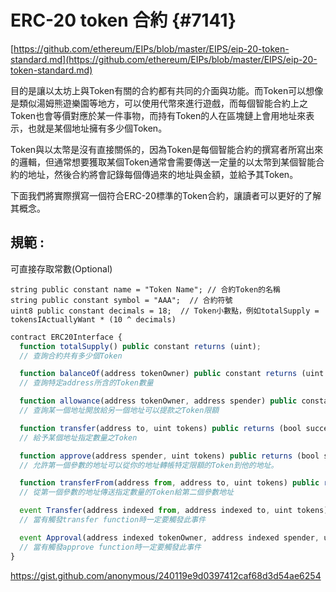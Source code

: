 # ERC-20 token 合約 {#7141}

[https://github.com/ethereum/EIPs/blob/master/EIPS/eip-20-token-standard.md](https://github.com/ethereum/EIPs/blob/master/EIPS/eip-20-token-standard.md)

目的是讓以太坊上與Token有關的合約都有共同的介面與功能。而Token可以想像是類似湯姆熊遊樂園等地方，可以使用代幣來進行遊戲，而每個智能合約上之Token也會等價對應於某一件事物，而持有Token的人在區塊鏈上會用地址來表示，也就是某個地址擁有多少個Token。

Token與以太幣是沒有直接關係的，因為Token是每個智能合約的撰寫者所寫出來的邏輯，但通常想要獲取某個Token通常會需要傳送一定量的以太幣到某個智能合約的地址，然後合約將會記錄每個傳過來的地址與金額，並給予其Token。

下面我們將實際撰寫一個符合ERC-20標準的Token合約，讓讀者可以更好的了解其概念。

## 規範 :

可直接存取常數\(Optional\)

```
string public constant name = "Token Name"; // 合約Token的名稱
string public constant symbol = "AAA";  // 合約符號
uint8 public constant decimals = 18;  // Token小數點，例如totalSupply = tokensIActuallyWant * (10 ^ decimals)
```

```js
contract ERC20Interface {
  function totalSupply() public constant returns (uint);  
  // 查詢合約共有多少個Token

  function balanceOf(address tokenOwner) public constant returns (uint balance); 
  // 查詢特定address所含的Token數量

  function allowance(address tokenOwner, address spender) public constant returns (uint remaining);
  // 查詢某一個地址開放給另一個地址可以提款之Token限額

  function transfer(address to, uint tokens) public returns (bool success);   
  // 給予某個地址指定數量之Token

  function approve(address spender, uint tokens) public returns (bool success);
  // 允許第一個參數的地址可以從你的地址轉帳特定限額的Token到他的地址。

  function transferFrom(address from, address to, uint tokens) public returns (bool success);
  // 從第一個參數的地址傳送指定數量的Token給第二個參數地址

  event Transfer(address indexed from, address indexed to, uint tokens); 
  // 當有觸發transfer function時一定要觸發此事件

  event Approval(address indexed tokenOwner, address indexed spender, uint tokens);
  // 當有觸發approve function時一定要觸發此事件
}
```

https://gist.github.com/anonymous/240119e9d0397412caf68d3d54ae6254

